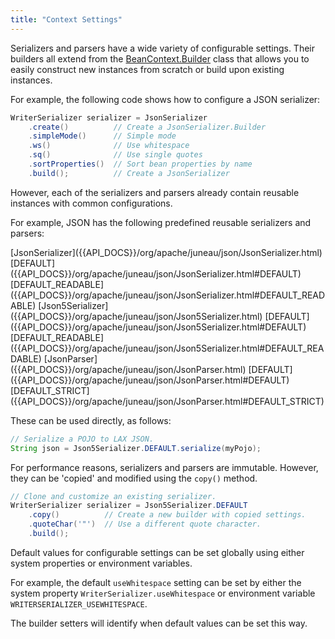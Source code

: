 ```yaml
---
title: "Context Settings"
---
```


Serializers and parsers have a wide variety of configurable settings.
Their builders all extend from the [BeanContext.Builder]({{API_DOCS}}/org/apache/juneau/BeanContext/Builder.html) class
that allows you to easily construct new instances from scratch or build upon existing instances.

For example, the following code shows how to configure a JSON serializer:

```java
WriterSerializer serializer = JsonSerializer
    .create()          // Create a JsonSerializer.Builder
    .simpleMode()      // Simple mode
    .ws()              // Use whitespace
    .sq()              // Use single quotes
    .sortProperties()  // Sort bean properties by name
    .build();          // Create a JsonSerializer
```

However, each of the serializers and parsers already contain reusable instances with common configurations.

For example, JSON has the following predefined reusable serializers and parsers:

<tree>
<node-0><java-class>[JsonSerializer]({{API_DOCS}}/org/apache/juneau/json/JsonSerializer.html)</java-class></node-0>
<node-1><java-field>[DEFAULT]({{API_DOCS}}/org/apache/juneau/json/JsonSerializer.html#DEFAULT)</java-field></node-1>
<node-1><java-field>[DEFAULT_READABLE]({{API_DOCS}}/org/apache/juneau/json/JsonSerializer.html#DEFAULT_READABLE)</java-field></node-1>
<node-0><java-class>[Json5Serializer]({{API_DOCS}}/org/apache/juneau/json/Json5Serializer.html)</java-class></node-0>
<node-1><java-field>[DEFAULT]({{API_DOCS}}/org/apache/juneau/json/Json5Serializer.html#DEFAULT)</java-field></node-1>
<node-1><java-field>[DEFAULT_READABLE]({{API_DOCS}}/org/apache/juneau/json/Json5Serializer.html#DEFAULT_READABLE)</java-field></node-1>
<node-0><java-class>[JsonParser]({{API_DOCS}}/org/apache/juneau/json/JsonParser.html)</java-class></node-0>
<node-1><java-field>[DEFAULT]({{API_DOCS}}/org/apache/juneau/json/JsonParser.html#DEFAULT)</java-field></node-1>
<node-1><java-field>[DEFAULT_STRICT]({{API_DOCS}}/org/apache/juneau/json/JsonParser.html#DEFAULT_STRICT)</java-field></node-1>
</tree>

These can be used directly, as follows:

```java
// Serialize a POJO to LAX JSON.
String json = Json5Serializer.DEFAULT.serialize(myPojo);
```

For performance reasons, serializers and parsers are immutable.
However, they can be 'copied' and modified using the `copy()` method.

```java
// Clone and customize an existing serializer.
WriterSerializer serializer = Json5Serializer.DEFAULT
    .copy()          // Create a new builder with copied settings.
    .quoteChar('"')  // Use a different quote character.
    .build();
```

Default values for configurable settings can be set globally using either system properties or environment variables.

For example, the default `useWhitespace` setting can be set by either the system property
`WriterSerializer.useWhitespace` or environment variable `WRITERSERIALIZER_USEWHITESPACE`.

The builder setters will identify when default values can be set this way.
